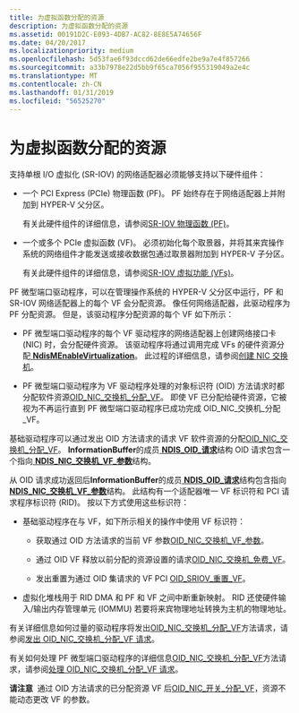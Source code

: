 ```yaml
---
title: 为虚拟函数分配的资源
description: 为虚拟函数分配的资源
ms.assetid: 00191D2C-E093-4DB7-AC82-8E8E5A74656F
ms.date: 04/20/2017
ms.localizationpriority: medium
ms.openlocfilehash: 5d53fae6f93dccd62de66edfe2be9a7e4f857266
ms.sourcegitcommit: a33b7978e22d5bb9f65ca7056f955319049a2e4c
ms.translationtype: MT
ms.contentlocale: zh-CN
ms.lasthandoff: 01/31/2019
ms.locfileid: "56525270"
---
```

# <a name="allocating-resources-for-a-virtual-function"></a>为虚拟函数分配的资源


支持单根 I/O 虚拟化 (SR-IOV) 的网络适配器必须能够支持以下硬件组件：

-   一个 PCI Express (PCIe) 物理函数 (PF)。 PF 始终存在于网络适配器上并附加到 HYPER-V 父分区。

    有关此硬件组件的详细信息，请参阅[SR-IOV 物理函数 (PF)](sr-iov-physical-function--pf-.md)。

-   一个或多个 PCIe 虚拟函数 (VF)。 必须初始化每个取景器，并将其来宾操作系统的网络组件才能发送或接收数据包通过取景器附加到 HYPER-V 子分区。

    有关此硬件组件的详细信息，请参阅[SR-IOV 虚拟功能 (VFs)](sr-iov-virtual-functions--vfs-.md)。

PF 微型端口驱动程序，可以在管理操作系统的 HYPER-V 父分区中运行，PF 和 SR-IOV 网络适配器上的每个 VF 会分配资源。 像任何网络适配器，此驱动程序为 PF 分配资源。 但是，该驱动程序分配资源的每个 VF 如下所示：

-   PF 微型端口驱动程序的每个 VF 驱动程序的网络适配器上创建网络接口卡 (NIC) 时，会分配硬件资源。 该驱动程序将通过调用完成 VFs 的硬件资源分配[ **NdisMEnableVirtualization**](https://msdn.microsoft.com/library/windows/hardware/hh451481)。 此过程的详细信息，请参阅[创建 NIC 交换机](creating-a-nic-switch.md)。

-   PF 微型端口驱动程序为 VF 驱动程序处理的对象标识符 (OID) 方法请求时都分配软件资源[OID\_NIC\_交换机\_分配\_VF](https://msdn.microsoft.com/library/windows/hardware/hh451814)。 即使 VF 已分配给硬件资源，它被视为不再运行直到 PF 微型端口驱动程序已成功完成 OID\_NIC\_交换机\_分配\_VF。

基础驱动程序可以通过发出 OID 方法请求的请求 VF 软件资源的分配[OID\_NIC\_交换机\_分配\_VF](https://msdn.microsoft.com/library/windows/hardware/hh451814)。 **InformationBuffer**的成员[ **NDIS\_OID\_请求**](https://msdn.microsoft.com/library/windows/hardware/ff566710)结构 OID 请求包含一个指向[ **NDIS\_NIC\_交换机\_VF\_参数**](https://msdn.microsoft.com/library/windows/hardware/hh451593)结构。

从 OID 请求成功返回后**InformationBuffer**的成员[ **NDIS\_OID\_请求**](https://msdn.microsoft.com/library/windows/hardware/ff566710)结构包含指向[ **NDIS\_NIC\_交换机\_VF\_参数**](https://msdn.microsoft.com/library/windows/hardware/hh451593)结构。 此结构有一个适配器唯一 VF 标识符和 PCI 请求程序标识符 (RID)。 按以下方式使用这些标识符：

-   基础驱动程序在与 VF，如下所示相关的操作中使用 VF 标识符：

    -   获取通过 OID 方法请求的当前 VF 参数[OID\_NIC\_交换机\_VF\_参数](https://msdn.microsoft.com/library/windows/hardware/hh451824)。

    -   通过 OID VF 释放以前分配的资源设置的请求[OID\_NIC\_交换机\_免费\_VF](https://msdn.microsoft.com/library/windows/hardware/hh451822)。

    -   发出重置为通过 OID 集请求的 VF PCI [OID\_SRIOV\_重置\_VF](https://msdn.microsoft.com/library/windows/hardware/hh451889)。

-   虚拟化堆栈用于 RID DMA 和 PF 和 VF 之间中断重新映射。 RID 还使硬件输入/输出内存管理单元 (IOMMU) 若要将来宾物理地址转换为主机的物理地址。

有关详细信息如何过量的驱动程序将发出[OID\_NIC\_交换机\_分配\_VF](https://msdn.microsoft.com/library/windows/hardware/hh451814)方法请求，请参阅[发出 OID\_NIC\_交换机\_分配\_VF 请求](issuing-oid-nic-switch-allocate-vf-requests.md)。

有关如何处理 PF 微型端口驱动程序的详细信息[OID\_NIC\_交换机\_分配\_VF](https://msdn.microsoft.com/library/windows/hardware/hh451814)方法请求，请参阅[处理 OID\_NIC\_交换机\_分配\_VF 请求](handling-oid-nic-switch-allocate-vf-requests.md)。

**请注意**  通过 OID 方法请求的已分配资源 VF 后[OID\_NIC\_开关\_分配\_VF](https://msdn.microsoft.com/library/windows/hardware/hh451814)，资源不能动态更改 VF 的参数。

 

 

 





